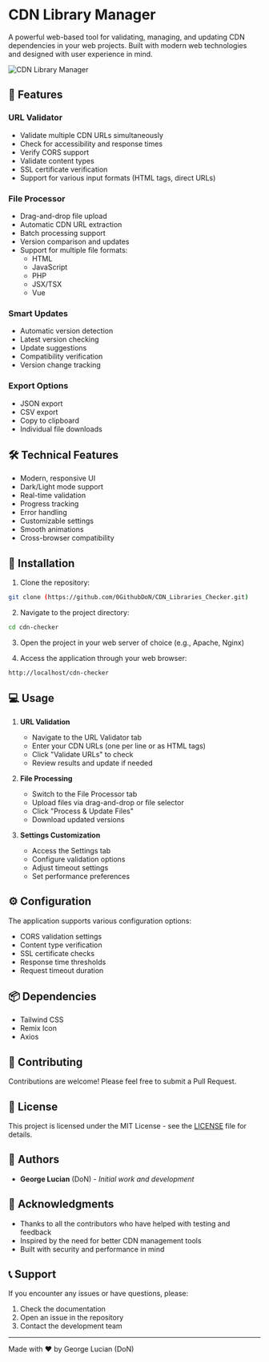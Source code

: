 # CDN Library Manager

A powerful web-based tool for validating, managing, and updating CDN dependencies in your web projects. Built with modern web technologies and designed with user experience in mind.

![CDN Library Manager](assets/images/preview.png)

## 🚀 Features

### URL Validator
- Validate multiple CDN URLs simultaneously
- Check for accessibility and response times
- Verify CORS support
- Validate content types
- SSL certificate verification
- Support for various input formats (HTML tags, direct URLs)

### File Processor
- Drag-and-drop file upload
- Automatic CDN URL extraction
- Batch processing support
- Version comparison and updates
- Support for multiple file formats:
  - HTML
  - JavaScript
  - PHP
  - JSX/TSX
  - Vue

### Smart Updates
- Automatic version detection
- Latest version checking
- Update suggestions
- Compatibility verification
- Version change tracking

### Export Options
- JSON export
- CSV export
- Copy to clipboard
- Individual file downloads

## 🛠️ Technical Features

- Modern, responsive UI
- Dark/Light mode support
- Real-time validation
- Progress tracking
- Error handling
- Customizable settings
- Smooth animations
- Cross-browser compatibility

## 🔧 Installation

1. Clone the repository:
```bash
git clone (https://github.com/0GithubDoN/CDN_Libraries_Checker.git)
```

2. Navigate to the project directory:
```bash
cd cdn-checker
```

3. Open the project in your web server of choice (e.g., Apache, Nginx)

4. Access the application through your web browser:
```
http://localhost/cdn-checker
```

## 💻 Usage

1. **URL Validation**
   - Navigate to the URL Validator tab
   - Enter your CDN URLs (one per line or as HTML tags)
   - Click "Validate URLs" to check
   - Review results and update if needed

2. **File Processing**
   - Switch to the File Processor tab
   - Upload files via drag-and-drop or file selector
   - Click "Process & Update Files"
   - Download updated versions

3. **Settings Customization**
   - Access the Settings tab
   - Configure validation options
   - Adjust timeout settings
   - Set performance preferences

## ⚙️ Configuration

The application supports various configuration options:

- CORS validation settings
- Content type verification
- SSL certificate checks
- Response time thresholds
- Request timeout duration

## 📦 Dependencies

- Tailwind CSS
- Remix Icon
- Axios

## 🤝 Contributing

Contributions are welcome! Please feel free to submit a Pull Request.

## 📝 License

This project is licensed under the MIT License - see the [LICENSE](LICENSE) file for details.

## 👥 Authors

- **George Lucian** (DoN) - *Initial work and development*

## 🙏 Acknowledgments

- Thanks to all the contributors who have helped with testing and feedback
- Inspired by the need for better CDN management tools
- Built with security and performance in mind

## 📞 Support

If you encounter any issues or have questions, please:
1. Check the documentation
2. Open an issue in the repository
3. Contact the development team

---

Made with ❤️ by George Lucian (DoN) 
